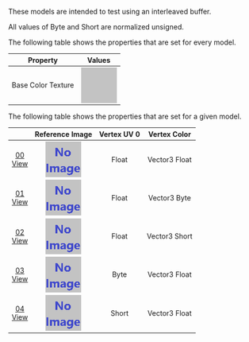 These models are intended to test using an interleaved buffer.  

All values of Byte and Short are normalized unsigned.  

The following table shows the properties that are set for every model.  

| Property | **Values** |
| :---: | :---: |
| Base Color Texture | <img src="Thumbnails/BaseColor_Grey.png" height="72" width="72" align="middle"> |


The following table shows the properties that are set for a given model.  

|   | Reference Image | Vertex UV 0 | Vertex Color |
| :---: | :---: | :---: | :---: |
| [00](Buffer_Interleaved_00.gltf)<br>[View](https://sandbox.babylonjs.com/) | <img src="ReferenceImages/Buffer_Interleaved_00.png" align="middle"> | Float | Vector3 Float |
| [01](Buffer_Interleaved_01.gltf)<br>[View](https://sandbox.babylonjs.com/) | <img src="ReferenceImages/Buffer_Interleaved_01.png" align="middle"> | Float | Vector3 Byte |
| [02](Buffer_Interleaved_02.gltf)<br>[View](https://sandbox.babylonjs.com/) | <img src="ReferenceImages/Buffer_Interleaved_02.png" align="middle"> | Float | Vector3 Short |
| [03](Buffer_Interleaved_03.gltf)<br>[View](https://sandbox.babylonjs.com/) | <img src="ReferenceImages/Buffer_Interleaved_03.png" align="middle"> | Byte | Vector3 Float |
| [04](Buffer_Interleaved_04.gltf)<br>[View](https://sandbox.babylonjs.com/) | <img src="ReferenceImages/Buffer_Interleaved_04.png" align="middle"> | Short | Vector3 Float |
 
